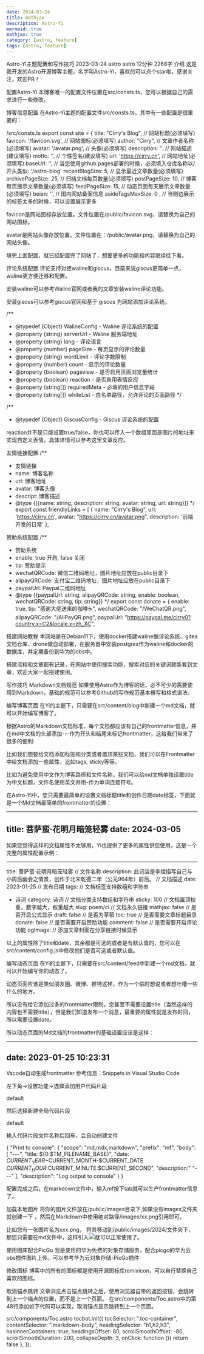 ```yaml
---
date: 2024-03-24
title: mathjax
description: Astro-Yi
mermaid: true
mathjax: true
category: [astro, feature]
tags: [astro, feature]
---
```



Astro-Yi主题配置和写作技巧
2023-03-24
astro
astro
12分钟
2268字
介绍
这是我开发的Astro开源博客主题，名字叫Astro-Yi，喜欢的可以点个star啦，感谢关注，欢迎PR！

配置Astro-Yi
本博客唯一的配置文件位置在src/consts.ts，您可以根据自己的需求进行一些修改。

博客信息配置
在Astro-Yi主题的配置文件src/consts.ts，其中有一些配置是很重要的：

/src/consts.ts
export const site = {
  title: "Cirry's Blog",  // 网站标题(必须填写)
  favicon: '/favicon.svg', // 网站图标(必须填写)
  author: "Cirry", // 文章作者名称(必须填写)
  avatar: '/avatar.png', // 头像(必须填写)
  description: '',  // 网站描述(建议填写)
  motto: '', // 个性签名(建议填写)
  url: 'https://cirry.cn', // 网站地址(必须填写)
  baseUrl: '', // 当您使用github pages部署的时候，必须填入仓库名称以/开头类似: '/astro-blog'
  recentBlogSize: 5, // 显示最近文章数量(必须填写)
  archivePageSize: 25, // 归档文档每页数量(必须填写)
  postPageSize: 10, // 博客每页展示文章数量(必须填写)
  feedPageSize: 15, // 动态页面每天展示文章数量(必须填写)
  beian: '', // 国内网站备案信息
  asideTagsMaxSize: 0 , // 当侧边展示的标签太多的时候，可以设置展示更多

favicon是网站图标存放位置。文件位置在/public/favicon.svg，请替换为自己的网站图标。

avatar是网站头像存放位置。文件位置在：/public/avatar.png，请替换为自己的网站头像。

填完上面配置，就已经配置完了网站了，想要更多的功能和内容继续往下看。

评论系统配置
评论支持对接waline和giscus，目前来说giscus更简单一点，waline更方便迁移和配置。

安装waline可以参考Waline官网或者我的文章安装waline评论功能。

安装giscus可以参考giscus官网和基于 giscus 为网站添加评论系统。

/**
 * @typedef {Object} WalineConfig - Waline 评论系统的配置
 * @property {string} serverUrl - Waline 服务端地址
 * @property {string} lang - 评论语言
 * @property {number} pageSize - 每页显示的评论数量
 * @property {string} wordLimit - 评论字数限制
 * @property {number} count - 显示的评论数量
 * @property {boolean} pageview - 是否启用页面浏览量统计
 * @property {boolean} reaction - 是否启用表情反应
 * @property {string[]} requiredMeta - 必填的用户信息字段
 * @property {string[]} whiteList - 白名单路径，允许评论的页面路径
 */

/**
 * @typedef {Object} GiscusConfig - Giscus 评论系统的配置

reaction并不是只能设置true/false，你也可以传入一个数组里面是图片的地址来实现自定义表情，具体详情可以参考这里文章反应。

友情链接配置
/**
 * 友情链接
 * name: 博客名称
 * url: 博客地址
 * avatar: 博客头像
 * descript: 博客描述
 * @type {[{name: string, description: string, avatar: string, url: string}]}
 */
export const friendlyLinks = [
    {
      name: "Cirry's Blog",
      url: 'https://cirry.cn',
      avatar: "https://cirry.cn/avatar.png",
      description: '前端开发的日常'
    },

赞助系统配置
/**
 * 赞助系统
 * enable: true 开启, false 关闭
 * tip: 赞助提示
 * wechatQRCode: 微信二维码地址，图片地址应放在public目录下
 * alipayQRCode: 支付宝二维码地址，图片地址应放在public目录下
 * paypalUrl: Paypal二维码地址
 * @type {{paypalUrl: string, alipayQRCode: string, enable: boolean, wechatQRCode: string, tip: string}}
 */
export const donate = {
  enable: true,
  tip: "感谢大佬送来的咖啡☕",
  wechatQRCode: "/WeChatQR.png",
  alipayQRCode: "/AliPayQR.png",
  paypalUrl: "https://paypal.me/cirry0?country.x=C2&locale.x=zh_XC",

搭建网站教程
本网站是在Debian11下，使用docker搭建waline做评论系统、gitea文档仓库、drone做自动部署，在服务器中安装postgres作为waline和docker的数据库，并定期备份到华为的obs中。

搭建流程和文章都有记录，在网站中使用搜索功能，搜索对应的关键词就能看到文章，欢迎大家一起搭建使用。

写作技巧
Markdown文档规范
如果使用Astro作为博客的话，必不可少的需要使用到Markdown，基础的规范可以参考Github的写作规范基本撰写和格式语法。

编写博客页面
在Yi的主题下，只需要在src/content/blog中新建一个md文档，就可以开始编写博客了。

根据Astro的Markdown文档标准，每个文档都应该有自己的frontmatter信息，并在md中文档的头部添加---作为开头和结尾来标记frontmatter，这给我们带来了很多的便利:

比如我们想要给文档添加标签和分类或者置顶某些文档，我们可以在Frontmatter中给文档添加一些属性，比如tags, sticky等等。

比如为避免使用中文作为博客路径和文件名称，我们可以给md文档单独设置title为中文标题，文件名使用英文并用-作为单词连接符号。

在Astro-Yi中，您只需要最简单的设置文档标题title和创作日期date标签，下面就是一个Md文档最简单的frontmatter的设置：

---
title: 菩萨蛮·花明月暗笼轻雾
date: 2024-03-05
---

如果您觉得这样的文档属性不太够用，Yi也提供了更多的属性供您使用，这是一个完整的属性配置示例：

---
title: 菩萨蛮·花明月暗笼轻雾 // 文件名称
description: 此词当是李煜描写自己与小周后幽会之情景，创作于北宋乾德二年（公元964年）前后。 // 文档描述
date: 2023-01-25 // 发布日期
tags:   // 文档标签支持数组和字符串
  - 诗词
category: 诗词  // 文档分类支持数组和字符串
sticky: 100  // 文档置顶权重，数字越大，权重越大
slug: poem/ci // 文档永久链接
mathjax: false // 是否开启公式显示
draft: false    // 是否为草稿
toc: true   // 是否需要文章标题目录
donate: false   // 是否需要开启赞助功能
comment: false  // 是否需要开启评论功能
ogImage:        // 添加文章封面在分享链接时候显示

以上的属性除了title和date，其余都是可选的或者是有默认值的，您可以在src/content/config.js中修改他们是否可选或者默认值。

编写动态页面
在Yi的主题下，只需要在src/content/feed中新建一个md文档，就可以开始编写你的动态了。

动态页面应该是类似朋友圈、微博、推特这样，作为一个临时想说或者想吐槽一些什么的地方。

所以没有给它添加过多的frontmatter限制，您甚至不需要设置title（当然这样的内容也不需要title），但是我们知道发布一个消息，最重要的属性就是发布时间，所以需要设置date。

所以动态页面的Md文档的frontmatter的基础设置应该是这样：

---
date: 2023-01-25 10:23:31
---

Vscode自动生成frontmatter
参考信息：Snippets in Visual Studio Code

左下角->设置功能->选择添加用户代码片段

default

然后选择新建全局代码片段

default

输入代码片段文件名称后回车，会自动创建文件

{
 "Print to console": {
  "scope": "md,mdx,markdown",
  "prefix": "mf",
  "body": [
   "---",
   "title: ${0:$TM_FILENAME_BASE}",
   "date: $CURRENT_YEAR-$CURRENT_MONTH-$CURRENT_DATE $CURRENT_HOUR:$CURRENT_MINUTE:$CURRENT_SECOND",
   "description:"
   "---"
  ],
  "description": "Log output to console"
 }
}

配置完成之后，在markdown文件中，输入mf按下tab就可以生产frontmatter信息了。

加载本地图片
将你的图片文件放在/public/images目录下,如果没有images文件夹就创建一下 ，然后在Markdown中使用绝对路径/images/xx.png引用即可。

比如您有一张图片名为xxx.png， 将其移动到/public/images/2024/文件夹下，那您只需要在md文件中，这样引入![](/images/2024/xxx.png)就可以正常使用了。

使用图床配合PicGo
我是使用的华为免费的对象存储服务，配合picgo的华为云obs插件图片上传。可以参考华为云对象存储-PicGo插件

修改图标
博客中的所有的图标都是使用开源图标库remixicon，可以自行替换自己喜欢的图标。

取消锚点跳转
文章浏览点击锚点跳转之后，使用浏览器自带的返回按钮，会跳转到上一个锚点的位置，而不是上一个页面。 在src/components/Toc.astro中的第48行添加如下代码可以实现，取消锚点显示跳转到上一个页面。

src/components/Toc.astro
  tocbot.init({
    tocSelector: ".toc-container",
    contentSelector: ".markdown-body",
    headingSelector: "h1,h2,h3",
    hasInnerContainers: true,
    headingsOffset: 80,
    scrollSmoothOffset: -80,
    scrollSmoothDuration: 200,
    collapseDepth: 3,
    onClick: function (){
      return false
    },
  });
